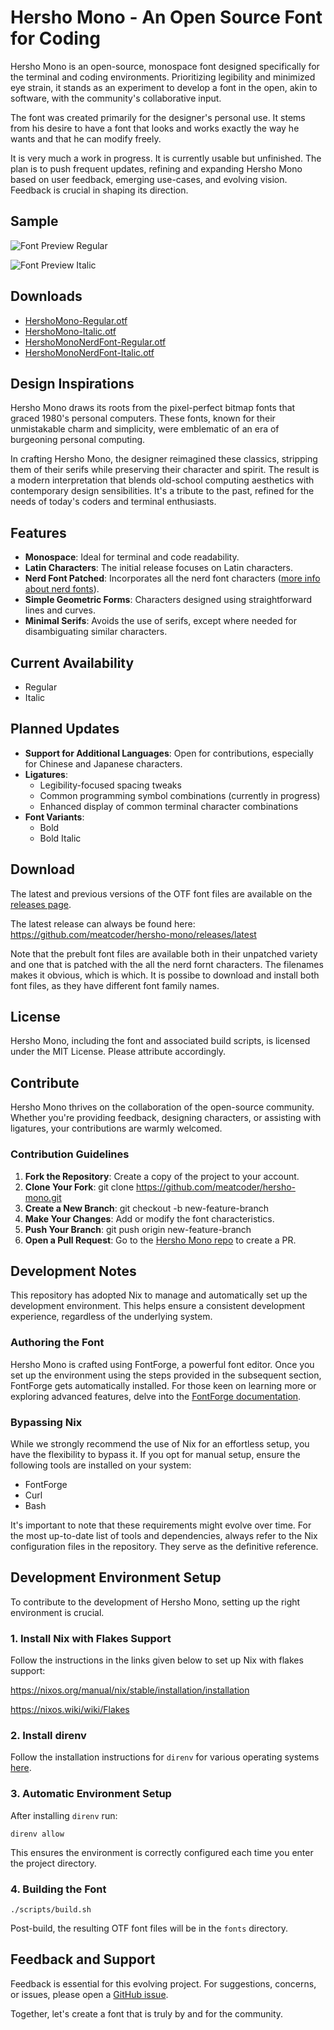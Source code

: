 # Hersho Mono - An Open Source Font for Coding

Hersho Mono is an open-source, monospace font designed specifically for the terminal and coding environments. Prioritizing legibility and minimized eye strain, it stands as an experiment to develop a font in the open, akin to software, with the community's collaborative input.

The font was created primarily for the designer's personal use. It stems from his desire to have a font that looks and works exactly the way he wants and that he can modify freely.

It is very much a work in progress. It is currently usable but unfinished. The plan is to push frequent updates, refining and expanding Hersho Mono based on user feedback, emerging use-cases, and evolving vision. Feedback is crucial in shaping its direction.

## Sample

![Font Preview Regular](https://meatcoder.github.io/hersho-mono/HershoMonoNF-Regular.png)

![Font Preview Italic](https://meatcoder.github.io/hersho-mono/HershoMonoNF-Italic.png)

## Downloads

- [HershoMono-Regular.otf](https://meatcoder.github.io/hersho-mono/HershoMono-Regular.otf)
- [HershoMono-Italic.otf](https://meatcoder.github.io/hersho-mono/HershoMono-Italic.otf)
- [HershoMonoNerdFont-Regular.otf](https://meatcoder.github.io/hersho-mono/HershoMonoNerdFont-Regular.otf)
- [HershoMonoNerdFont-Italic.otf](https://meatcoder.github.io/hersho-mono/HershoMonoNerdFont-Italic.otf)

## Design Inspirations

Hersho Mono draws its roots from the pixel-perfect bitmap fonts that graced 1980's personal computers. These fonts, known for their unmistakable charm and simplicity, were emblematic of an era of burgeoning personal computing.

In crafting Hersho Mono, the designer reimagined these classics, stripping them of their serifs while preserving their character and spirit. The result is a modern interpretation that blends old-school computing aesthetics with contemporary design sensibilities. It's a tribute to the past, refined for the needs of today's coders and terminal enthusiasts.

## Features

- **Monospace**: Ideal for terminal and code readability.
- **Latin Characters**: The initial release focuses on Latin characters.
- **Nerd Font Patched**: Incorporates all the nerd font characters ([more info about nerd fonts](https://github.com/ryanoasis/nerd-fonts)).
- **Simple Geometric Forms**: Characters designed using straightforward lines and curves.
- **Minimal Serifs**: Avoids the use of serifs, except where needed for disambiguating similar characters.

## Current Availability

- Regular
- Italic

## Planned Updates

- **Support for Additional Languages**: Open for contributions, especially for Chinese and Japanese characters.
- **Ligatures**: 
  - Legibility-focused spacing tweaks
  - Common programming symbol combinations (currently in progress)
  - Enhanced display of common terminal character combinations
- **Font Variants**:
  - Bold
  - Bold Italic
 
## Download

The latest and previous versions of the OTF font files are available on the [releases page](https://github.com/meatcoder/hersho-mono/releases).

The latest release can always be found here: https://github.com/meatcoder/hersho-mono/releases/latest

Note that the prebult font files are available both in their unpatched variety and one that is patched with the all the nerd fornt characters. The filenames makes it obvious, which is which. It is possibe to download and install both font files, as they have different font family names. 

## License

Hersho Mono, including the font and associated build scripts, is licensed under the MIT License. Please attribute accordingly.

## Contribute

Hersho Mono thrives on the collaboration of the open-source community. Whether you're providing feedback, designing characters, or assisting with ligatures, your contributions are warmly welcomed.

### Contribution Guidelines

1. **Fork the Repository**: Create a copy of the project to your account.
2. **Clone Your Fork**: 
    git clone https://github.com/meatcoder/hersho-mono.git
3. **Create a New Branch**: 
    git checkout -b new-feature-branch
4. **Make Your Changes**: Add or modify the font characteristics.
5. **Push Your Branch**: 
    git push origin new-feature-branch
6. **Open a Pull Request**: Go to the [Hersho Mono repo](https://github.com/meatcoder/hersho-mono) to create a PR.

## Development Notes

This repository has adopted Nix to manage and automatically set up the development environment. This helps ensure a consistent development experience, regardless of the underlying system.

### Authoring the Font

Hersho Mono is crafted using FontForge, a powerful font editor. Once you set up the environment using the steps provided in the subsequent section, FontForge gets automatically installed. For those keen on learning more or exploring advanced features, delve into the [FontForge documentation](https://fontforge.org/docs/).

### Bypassing Nix

While we strongly recommend the use of Nix for an effortless setup, you have the flexibility to bypass it. If you opt for manual setup, ensure the following tools are installed on your system:

- FontForge
- Curl
- Bash

It's important to note that these requirements might evolve over time. For the most up-to-date list of tools and dependencies, always refer to the Nix configuration files in the repository. They serve as the definitive reference.


## Development Environment Setup

To contribute to the development of Hersho Mono, setting up the right environment is crucial.

### 1. Install Nix with Flakes Support

Follow the instructions in the links given below to set up Nix with flakes support:

https://nixos.org/manual/nix/stable/installation/installation

https://nixos.wiki/wiki/Flakes

### 2. Install direnv

Follow the installation instructions for `direnv` for various operating systems [here](https://direnv.net/docs/installation.html).

### 3. Automatic Environment Setup

After installing `direnv` run:

    direnv allow

This ensures the environment is correctly configured each time you enter the project directory.

### 4. Building the Font
    ./scripts/build.sh
Post-build, the resulting OTF font files will be in the `fonts` directory.


## Feedback and Support

Feedback is essential for this evolving project. For suggestions, concerns, or issues, please open a [GitHub issue](https://github.com/meatcoder/hersho-mono/issues).

Together, let's create a font that is truly by and for the community.
